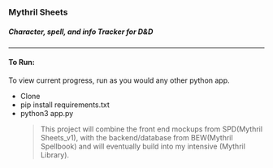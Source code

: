 ### Mythril Sheets

##### Character, spell, and info Tracker for D&D

---

#### To Run:

To view current progress, run as you would any other python app.

- Clone
- pip install requirements.txt
- python3 app.py
  > This project will combine the front end mockups from SPD(Mythril Sheets_v1), with the backend/database from BEW(Mythril Spellbook) and will eventually build into my intensive (Mythril Library).
